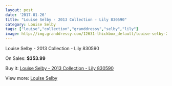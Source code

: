 ```yaml
---
layout: post
date: '2017-01-26'
title: "Louise Selby - 2013 Collection - Lily 830590"
category: Louise Selby
tags: ["louise","collection","granddressy","selby","lily"]
image: http://img.granddressy.com/12631-thickbox_default/louise-selby-2013-collection-lily-830590.jpg
---
```

Louise Selby - 2013 Collection - Lily 830590

On Sales: **$353.99**
<a href="https://www.granddressy.com/en/louise-selby/11711-louise-selby-2013-collection-lily-830590.html"><amp-img layout="responsive" width="600" height="600" src="//img.granddressy.com/12631-thickbox_default/louise-selby-2013-collection-lily-830590.jpg" alt="Louise Selby - 2013 Collection - Lily 830590 0" /></a>

Buy it: [Louise Selby - 2013 Collection - Lily 830590](https://www.granddressy.com/en/louise-selby/11711-louise-selby-2013-collection-lily-830590.html "Louise Selby - 2013 Collection - Lily 830590")

View more: [Louise Selby](https://www.granddressy.com/en/212-louise-selby "Louise Selby")